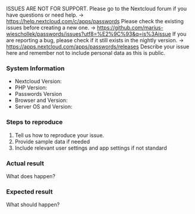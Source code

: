 ISSUES ARE NOT FOR SUPPORT. Please go to the Nextcloud forum if you have questions or need help.
 -> https://help.nextcloud.com/c/apps/passwords
Please check the existing issues before creating a new one.
 -> https://github.com/marius-wieschollek/passwords/issues?utf8=%E2%9C%93&q=is%3Aissue
If you are reporting a bug, please check if it still exists in the nightly version.
 -> https://apps.nextcloud.com/apps/passwords/releases
Describe your issue here and remember not to include personal data as this is public.

### System Information
- Nextcloud Version:
- PHP Version:
- Passwords Version
- Browser and Version:
- Server OS and Version:

### Steps to reproduce
1. Tell us how to reproduce your issue.
2. Provide sample data if needed
3. Include relevant user settings and app settings if not standard

### Actual result
What does happen?

### Expected result
What should happen?
